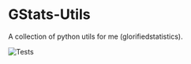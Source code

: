 # GStats-Utils
A collection of python utils for me (glorifiedstatistics).

![Tests](https://github.com/mCodingLLC/SlapThatLikeButton-TestingStarterProject/actions/workflows/tests.yml/badge.svg)
